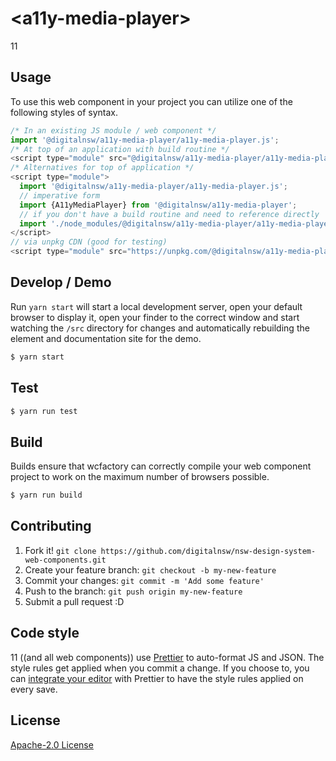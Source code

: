 # &lt;a11y-media-player&gt;

11
> 

## Usage
To use this web component in your project you can utilize one of the following styles of syntax.

```js
/* In an existing JS module / web component */
import '@digitalnsw/a11y-media-player/a11y-media-player.js';
/* At top of an application with build routine */
<script type="module" src="@digitalnsw/a11y-media-player/a11y-media-player.js"></script>
/* Alternatives for top of application */
<script type="module">
  import '@digitalnsw/a11y-media-player/a11y-media-player.js';
  // imperative form
  import {A11yMediaPlayer} from '@digitalnsw/a11y-media-player';
  // if you don't have a build routine and need to reference directly
  import './node_modules/@digitalnsw/a11y-media-player/a11y-media-player.js';
</script>
// via unpkg CDN (good for testing)
<script type="module" src="https://unpkg.com/@digitalnsw/a11y-media-player/a11y-media-player.js"></script>
```

## Develop / Demo
Run `yarn start` will start a local development server, open your default browser to display it, open your finder to the correct window and start watching the `/src` directory for changes and automatically rebuilding the element and documentation site for the demo.
```bash
$ yarn start
```

## Test

```bash
$ yarn run test
```

## Build
Builds ensure that wcfactory can correctly compile your web component project to
work on the maximum number of browsers possible.
```bash
$ yarn run build
```

## Contributing

1. Fork it! `git clone https://github.com/digitalnsw/nsw-design-system-web-components.git`
2. Create your feature branch: `git checkout -b my-new-feature`
3. Commit your changes: `git commit -m 'Add some feature'`
4. Push to the branch: `git push origin my-new-feature`
5. Submit a pull request :D

## Code style

11 ((and all web components)) use [Prettier][prettier] to auto-format JS and JSON.  The style rules get applied when you commit a change.  If you choose to, you can [integrate your editor][prettier-ed] with Prettier to have the style rules applied on every save.

[prettier]: https://github.com/prettier/prettier/
[prettier-ed]: https://github.com/prettier/prettier/#editor-integration
[polyserve]: https://github.com/Polymer/polyserve
[web-component-tester]: https://github.com/Polymer/web-component-tester

## License
[Apache-2.0 License](http://opensource.org/licenses/Apache-2.0)
